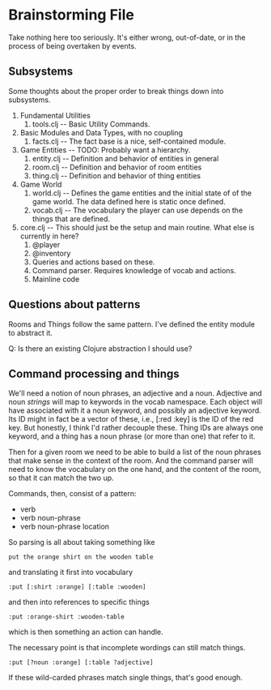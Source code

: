 # Brainstorming File

Take nothing here too seriously.  It's either wrong, out-of-date, or in
the process of being overtaken by events.

## Subsystems

Some thoughts about the proper order to break things down into subsystems.

1. Fundamental Utilities
   1. tools.clj -- Basic Utility Commands.
2. Basic Modules and Data Types, with no coupling
   1. facts.clj -- The fact base is a nice, self-contained module.
3. Game Entities -- TODO: Probably want a hierarchy.
   1. entity.clj -- Definition and behavior of entities in general
   2. room.clj -- Definition and behavior of room entities
   3. thing.clj -- Definition and behavior of thing entities
4. Game World 
   1. world.clj -- Defines the game entities and the initial state of
      of the game world.  The data defined here is static once defined.
   2. vocab.clj -- The vocabulary the player can use depends on the
      things that are defined.
5. core.clj -- This should just be the setup and main routine.  What
   else is currently in here?
   1. @player
   2. @inventory
   3. Queries and actions based on these.
   4. Command parser.  Requires knowledge of vocab and actions.
   5. Mainline code



## Questions about patterns

Rooms and Things follow the same pattern.  I've defined the entity module
to abstract it.  

Q: Is there an existing Clojure abstraction I should use?


## Command processing and things

We'll need a notion of noun phrases, an adjective and a noun.
Adjective and noun _strings_ will map to keywords in the vocab namespace.
Each object will have associated with it a noun keyword, and possibly an
adjective keyword.  Its ID might in fact be a vector of these, i.e.,
[:red :key] is the ID of the red key.  But honestly, I think I'd rather
decouple these.  Thing IDs are always one keyword, and a thing has
a noun phrase (or more than one) that refer to it.

Then for a given room we need to be able to build a list of the noun phrases
that make sense in the context of the room.  And the command parser will need
to know the vocabulary on the one hand, and the content of the room, so that it
can match the two up.

Commands, then, consist of a pattern: 

* verb
* verb noun-phrase
* verb noun-phrase location

So parsing is all about taking something like 

    put the orange shirt on the wooden table
    
and translating it first into vocabulary

	:put [:shirt :orange] [:table :wooden]

and then into references to specific things

    :put :orange-shirt :wooden-table

which is then something an action can handle.

The necessary point is that incomplete wordings can still match things.

    :put [?noun :orange] [:table ?adjective]

If these wild-carded phrases match single things, that's good enough.
